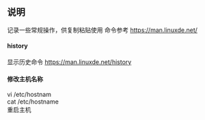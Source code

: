 ## 说明
记录一些常规操作，供复制粘贴使用 命令参考 https://man.linuxde.net/

#### history
显示历史命令
https://man.linuxde.net/history


#### 修改主机名称
vi /etc/hostnam  
cat /etc/hostname  
重启主机
